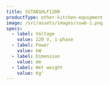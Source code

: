 ```yaml
---
title: SSTABSHLF1200
productType: other-kitchen-equipment
image: /src/assets/images/sswb-1.png
specs:
  - label: Voltage
    value: 220 V, 1-phase
  - label: Power
    value: kW
  - label: Dimension
    value: mm
  - label: Net weight
    value: Kg"
---
```

